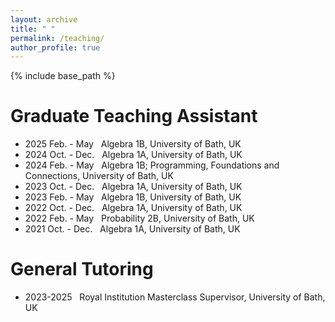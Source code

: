 ```yaml
---
layout: archive
title: " "
permalink: /teaching/
author_profile: true
---
```


{% include base_path %}

Graduate Teaching Assistant
====
* 2025 Feb. - May  &nbsp; Algebra 1B, University of Bath, UK
* 2024 Oct. - Dec. &nbsp; Algebra 1A, University of Bath, UK
* 2024 Feb. - May  &nbsp; Algebra 1B; Programming, Foundations and Connections, University of Bath, UK
* 2023 Oct. - Dec. &nbsp; Algebra 1A, University of Bath, UK
* 2023 Feb. - May  &nbsp; Algebra 1B, University of Bath, UK
* 2022 Oct. - Dec. &nbsp; Algebra 1A, University of Bath, UK
* 2022 Feb. - May  &nbsp; Probability 2B, University of Bath, UK
* 2021 Oct. - Dec. &nbsp; Algebra 1A, University of Bath, UK



General Tutoring
====
* 2023-2025 &nbsp; Royal Institution Masterclass Supervisor, University of Bath, UK

